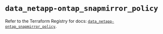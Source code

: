 # `data_netapp-ontap_snapmirror_policy`

Refer to the Terraform Registry for docs: [`data_netapp-ontap_snapmirror_policy`](https://registry.terraform.io/providers/netapp/netapp-ontap/2.3.0/docs/data-sources/snapmirror_policy).
